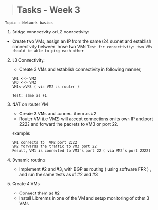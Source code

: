 ># Tasks - Week 3

```
Topic : Network basics
```
 
1. Bridge connectivity or L2 connectivity:
- Create two VMs, assign an IP from the same /24 subnet and establish connectivity between those two VMs
`Test for connectivity: two VMs should be able to ping each other`

2. L3 Connectivity:
    * Create 3 VMs and establish connectivity in following manner,
    ```
    VM1 <-> VM2
    VM3 <-> VM2
    VM1<->VM3 ( via VM2 as router )
    ```
    `Test: same as #1`

3. NAT on router VM
    * Create 3 VMs and connect them as #2
    * Router VM (i.e VM2) will accept connections on its own IP and port 2222 and forward the packets to VM3 on port 22.

    example: 
    ```
    VM1 connects to  VM2 port 2222
    VM2 forwards the traffic to VM3 port 22
    Result, VM1 is connected to VM3`s port 22 ( via VM2`s port 2222)
    ```

4. Dynamic routing
    * Implement #2 and #3, with BGP as routing ( using software FRR ) , and run the same tests as of #2 and #3

5. Create 4 VMs
    * Connect them as #2 
    * Install Librenms in one of the VM and setup monitoring of other 3 VMs

